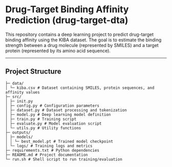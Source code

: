 # Drug-Target Binding Affinity Prediction (drug-target-dta)

This repository contains a deep learning project to predict drug-target binding affinity using the KIBA dataset. The goal is to estimate the binding strength between a drug molecule (represented by SMILES) and a target protein (represented by its amino acid sequence).

---

## Project Structure
```drug-target-dta/
├─ data/
│ └─ kiba.csv # Dataset containing SMILES, protein sequences, and affinity values
├─ src/
│ ├─ init.py
│ ├─ config.py # Configuration parameters
│ ├─ dataset.py # Dataset processing and tokenization
│ ├─ model.py # Deep learning model definition
│ ├─ train.py # Training script
│ ├─ evaluate.py # Model evaluation script
│ └─ utils.py # Utility functions
├─ outputs/
│ ├─ models/
│ │ └─ best_model.pt # Trained model checkpoint
│ └─ logs/ # Training logs and metrics
├─ requirements.txt # Python dependencies
├─ README.md # Project documentation
└─ run.sh # Shell script to run training/evaluation
```
